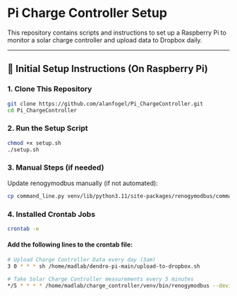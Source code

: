 # Pi Charge Controller Setup

This repository contains scripts and instructions to set up a Raspberry Pi to monitor a solar charge controller and upload data to Dropbox daily.

---

## 🔧 Initial Setup Instructions (On Raspberry Pi)

### 1. Clone This Repository

```bash
git clone https://github.com/alanfogel/Pi_ChargeController.git
cd Pi_ChargeController
```

### 2. Run the Setup Script

```bash
chmod +x setup.sh
./setup.sh
```

### 3. Manual Steps (if needed)
Update renogymodbus manually (if not automated):
```bash
cp command_line.py venv/lib/python3.11/site-packages/renogymodbus/command_line.py
```


### 4. Installed Crontab Jobs
```bash
crontab -e
```
#### Add the following lines to the crontab file:
```bash
# Upload Charge Controller Data every day (3am)
3 0 * * * sh /home/madlab/dendro-pi-main/upload-to-dropbox.sh

# Take Solar Charge Controller measurements every 5 minutes
*/5 * * * * /home/madlab/charge_controller/venv/bin/renogymodbus --device charge_controller --portname /dev/ttyUSB0 --slaveaddress 17
````
